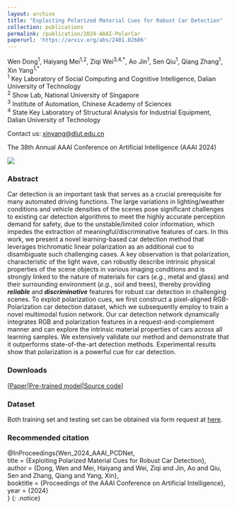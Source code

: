 ```yaml
---
layout: archive
title: "Exploiting Polarized Material Cues for Robust Car Detection"
collection: publications
permalink: /publication/2024-AAAI-PolarCar
paperurl: 'https://arxiv.org/abs/2401.02606'
---
```


Wen Dong<sup>1</sup>, Haiyang Mei<sup>1,2</sup>, Ziqi Wei<sup>3,4,\*</sup>, Ao Jin<sup>1</sup>, Sen Qiu<sup>1</sup>, Qiang Zhang<sup>1</sup>, Xin Yang<sup>1,\*</sup>  
<sup>1</sup> Key Laboratory of Social Computing and Cognitive Intelligence, Dalian University of Technology  
<sup>2</sup> Show Lab, National University of Singapore  
<sup>3</sup> Institute of Automation, Chinese Academy of Sciences  
<sup>4</sup> State Key Laboratory of Structural Analysis for Industrial Equipment, Dalian University of Technology  

Contact us: xinyang@dlut.edu.cn  

The 38th Annual AAAI Conference on Artificial Intelligence (AAAI 2024)  

![](..\images\teaser_aaai24_pcdnet.png)

### Abstract

Car detection is an important task that serves as a crucial prerequisite for many automated driving functions. The large variations in lighting/weather conditions and vehicle densities of the scenes pose significant challenges to existing car detection algorithms to meet the highly accurate perception demand for safety, due to the unstable/limited color information, which impedes the extraction of meaningful/discriminative features of cars. In this work, we present a novel learning-based car detection method that leverages trichromatic linear polarization as an additional cue to disambiguate such challenging cases. A key observation is that polarization, characteristic of the light wave, can robustly describe intrinsic physical properties of the scene objects in various imaging conditions and is strongly linked to the nature of materials for cars (*e.g.*, metal and glass) and their surrounding environment (*e.g.*, soil and trees), thereby providing ***reliable*** and ***discriminative*** features for robust car detection in challenging scenes. To exploit polarization cues, we first construct a pixel-aligned RGB-Polarization car detection dataset, which we subsequently employ to train a novel multimodal fusion network. Our car detection network dynamically integrates RGB and polarization features in a request-and-complement manner and can explore the intrinsic material properties of cars across all learning samples. We extensively validate our method and demonstrate that it outperforms state-of-the-art detection methods. Experimental results show that polarization is a powerful cue for car detection.

### Downloads

\[[Paper](https://ojs.aaai.org/index.php/AAAI/article/view/27922)\|[Pre-trained model](https://pan.baidu.com/s/1Bjb6IeQuhbt1zvypJZ-cXQ?pwd=ujzb)\|[Source code](https://github.com/wind1117/AAAI24-PCDNet)\]

### Dataset

Both training set and testing set can be obtained via form request at [here](http://rgbp.dluticcd.com/).

### Recommended citation

@InProceedings{Wen_2024_AAAI_PCDNet,  
    title = {Exploiting Polarized Material Cues for Robust Car Detection},  
    author = {Dong, Wen and Mei, Haiyang and Wei, Ziqi and Jin, Ao and Qiu, Sen and Zhang, Qiang and Yang, Xin},  
    booktitle = {Proceedings of the AAAI Conference on Artificial Intelligence},  
    year = {2024}  
}
{: .notice}
